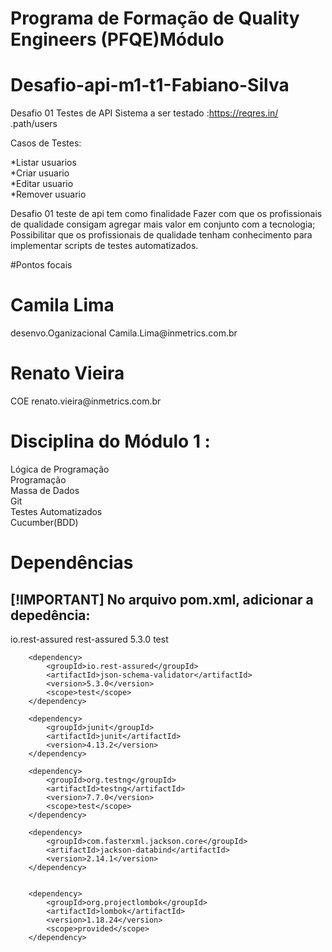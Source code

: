 

<h1>Programa de Formação de Quality Engineers (PFQE)​
Módulo </h1>

# Desafio-api-m1-t1-Fabiano-Silva

Desafio 01 Testes de API 
Sistema a ser testado :https://reqres.in/
.path/users

Casos de Testes: 

 *Listar usuarios <br>
 *Criar usuario   <br>
 *Editar usuario  <br>
 *Remover usuario <br>

Desafio 01 teste de api tem como finalidade Fazer com que os profissionais de qualidade consigam agregar mais valor em conjunto com a tecnologia;​​
Possibilitar que os profissionais de qualidade tenham conhecimento para implementar scripts de testes automatizados.​

#Pontos focais 

<h1>Camila Lima</h1> 
desenvo.Oganizacional
Camila.Lima@inmetrics.com.br


<h1>Renato Vieira </h1>
COE
renato.vieira@inmetrics.com.br


<h1>Disciplina do Módulo 1 :</h1>

Lógica de Programação<br> 
Programação<br> 
Massa de Dados<br> 
Git<br> 
Testes Automatizados<br> 
Cucumber(BDD)<br> 




<h1> Dependências</h1>

<h2>[!IMPORTANT]
No arquivo pom.xml, adicionar a depedência:</h2>

<dependency>
            <groupId>io.rest-assured</groupId>
            <artifactId>rest-assured</artifactId>
            <version>5.3.0</version>
            <scope>test</scope>
        </dependency>

        <dependency>
            <groupId>io.rest-assured</groupId>
            <artifactId>json-schema-validator</artifactId>
            <version>5.3.0</version>
            <scope>test</scope>
        </dependency>

        <dependency>
            <groupId>junit</groupId>
            <artifactId>junit</artifactId>
            <version>4.13.2</version>
        </dependency>

        <dependency>
            <groupId>org.testng</groupId>
            <artifactId>testng</artifactId>
            <version>7.7.0</version>
            <scope>test</scope>
        </dependency>

        <dependency>
            <groupId>com.fasterxml.jackson.core</groupId>
            <artifactId>jackson-databind</artifactId>
            <version>2.14.1</version>
        </dependency>


        <dependency>
            <groupId>org.projectlombok</groupId>
            <artifactId>lombok</artifactId>
            <version>1.18.24</version>
            <scope>provided</scope>
        </dependency>

